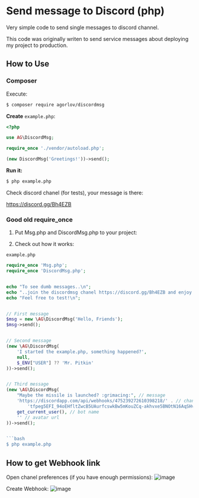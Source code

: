 # Send message to Discord (php)

Very simple code to send single messages to discord channel.

This code was originally writen to send service messages
about deploying my project to production.

## How to Use

### Composer

Execute:

```bash
$ composer require agorlov/discordmsg
``` 

**Create** ``example.php``:

```php
<?php

use AG\DiscordMsg;

require_once './vendor/autoload.php';

(new DiscordMsg('Greetings!'))->send();
```

**Run it:**

```bash
$ php example.php
```

Check discord chanel (for tests), your message is there:

https://discord.gg/Bh4EZB



### Good old require_once

1. Put Msg.php and DiscordMsg.php to your project: 

2. Check out how it works:


``example.php``

```php
require_once 'Msg.php';
require_once 'DiscordMsg.php';


echo "To see dumb messages..\n";
echo "..join the discordmsg chanel https://discord.gg/Bh4EZB and enjoy!\n";
echo "Feel free to test!\n";


// First message
$msg = new \AG\DiscordMsg('Hello, Friends');
$msg->send();


// Second message
(new \AG\DiscordMsg(
    'I started the example.php, something happened?',
    null,
    $_ENV["USER"] ?? 'Mr. Pitkin'
))->send();


// Third message
(new \AG\DiscordMsg(
    "Maybe the missile is launched? :grimacing:", // message
    'https://discordapp.com/api/webhooks/475239272610398218/' . // chanel webhook link
        'tfpeg5EFI_94oEHfltZwcB5UAurfcswkBw5mKouZCq-akhvxe5BNOtN16AqSHvmSwpum',
    get_current_user(), // bot name
    '' // avatar url
))->send();


```bash
$ php example.php
```



## How to get Webhook link

Open chanel preferences (if you have enough permissions):
![image](https://user-images.githubusercontent.com/2485728/43675882-27431cc0-97f0-11e8-8092-917494a87bd3.png)

Create Webhook:
![image](https://user-images.githubusercontent.com/2485728/43675886-33ca6872-97f0-11e8-93d9-1a48c35843a9.png)

